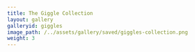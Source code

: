 ```yaml
---
title: The Giggle Collection
layout: gallery
galleryid: giggles
image_path: /../assets/gallery/saved/giggles-collection.png
weight: 3
---
```

